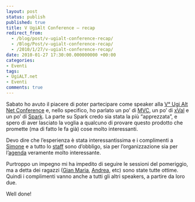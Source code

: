 ```yaml
---
layout: post
status: publish
published: true
title: V UgiAlt Conference – recap
redirect_from: 
  - /blog/post/v-ugialt-conference-recap/
  - /Blog/Post/v-ugialt-conference-recap/
  - /2010/1/27/v-ugialt-conference-recap/
date: 2010-01-27 17:30:00.000000000 +00:00
categories:
- Eventi
tags:
- UgiALT.net
- Eventi
comments: true
---
```

<p>Sabato ho avuto il piacere di poter partecipare come speaker alla <a title="V° Ugi Alt Net Conference" href="http://www.ugialt.net/V%20UgiALT.net%20Conference.ashx" rel="nofollow" target="_blank">V° Ugi Alt Net Conference</a> e, nello specifico, ho parlato un po’ di <a title="Category: MVC" href="http://tostring.it/Categories/Archive/MVC" target="_blank">MVC</a>, un po’ di <a title="xVal" href="http://xval.codeplex.com/" target="_blank">xVal</a> e un po’ di <a title="Spark View Engine" href="http://sparkviewengine.com/" rel="nofollow" target="_blank">Spark</a>. La parte su Spark credo sia stata la più “apprezzata”, e spero di aver lasciato la voglia a qualcuno di provare questo prodotto che promette (ma di fatto le fa già) cose molto interessanti.</p>  <p>Devo dire che l’esperienza è stata interessantissima e i complimenti a <a href="http://codeclimber.net.nz/" rel="nofollow friend met colleague" target="_new">Simone</a> e a tutto lo <a title="Ugi Alt" href="http://ugialt.net/" rel="nofollow" target="_blank">staff</a> sono d’obbligo, sia per l’organizzazione sia per l’<a title="Agenda V° Ugi Alt Conference" href="http://www.ugialt.net/V%20UgiALT.net%20Conference.ashx" rel="nofollow" target="_blank">agenda</a> veramente molto interessante.</p>  <p>Purtroppo un impegno mi ha impedito di seguire le sessioni del pomeriggio, ma a detta dei ragazzi (<a href="http://www.codewrecks.com/blog/index.php" rel="nofollow friend met co-worker colleague" target="_new">Gian Maria</a>, <a href="http://twitter.com/andreabalducci" rel="nofollow friend met co-worker colleague">Andrea</a>, etc) sono state tutte ottime. Quindi i complimenti vanno anche a tutti gli altri speakers, a partire da loro due.</p>  <p>Well done!</p>    <p>&#160;</p>

